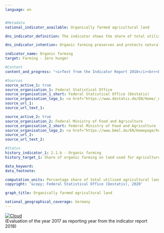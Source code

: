 ```yaml
---                   
language: en                   


#Metadata                   
national_indicator_available: Organically farmed agricultural land                   

dns_indicator_definition: The indicator shows the share of total utilised agricultural area in Germany that is cultivated by organically managed farms subject to the control system regulated by the EU legislation on organic farming (Regulation (EC) No. 834/2007 and the implementing rules). It includes land that has been fully converted to organic management as well as areas still undergoing conversion.                   

dns_indicator_intention: Organic farming preserves and protects natural resources to a particularly high degree. It has a range of positive effects upon nature, climate and the environment, and provides for the production of high quality food. For this reason, the proportion of organically farmed agricultural land should be 20&nbsp;% by 2030.                   

indicator_name: Organic farming                   
target: Farming - Zero hunger                   

#Content                    
content_and_progress: "<i>Text from the Indicator Report 2018</i><br><br>Data on organic farming are collected by the Federal Office for Agriculture and Food (BLE) on behalf of the Federal Ministry of Food and Agriculture (BMEL) and by the Federal Statistical Office.<br><br>The Federal Statistical Office uses various surveys to determine the amount of organically farmed land. The reference value for the proportional computation is the amount of utilised agricultural area determined annually as part of the land use survey. The utilised agricultural area includes all areas and sub-areas used for agricultural or horticultural purposes. Building and farmyard areas of agricultural holdings are therefore not included in the reference value.<br><br>The data collected by the BMEL include details of the amount of organically farmed land reported annually by the organic regulatory authorities of the Länder. The reporting date is 31 December of a year. All reports for a current year are accumulated no later than the reporting date. The data from the BMEL contain slightly higher values. Amongst others, this is due to the fact that areas without a cut-off threshold are related to all areas with a cut-off threshold. This means that very small areas are also included in the numerator when calculating the proportion, whereas only areas above a certain minimum size are taken into account in the denominator.<br><br>According to data from the Federal Statistical Office, the share of organically farmed land increased from 2.9&nbsp;% to 6.8&nbsp;% between 1999 and 2017. As a result, in 2017 this amounted to an area of 1.14 million hectares. The data from the BMEL indicate a slightly higher share of organically farmed land in total agricultural land due to the methodology employed. Consequently, the value for 2017 was 8.2&nbsp;% or 1.37 million hectares.<br><br>In recent years the amount of organically farmed land has increased further, but the annual percentage increase has eased, even stagnating between 2016 and 2017. If the trend continues at the level recorded, the target of reaching 20&nbsp;% of organically farmed agricultural land by 2030 will not be met.<br><br>Germany’s organically farmed land was used as follows in 2017: 55.9&nbsp;% as permanent pasture, 42.5&nbsp;% for arable land and 1.6&nbsp;% for other land. In contrast, the main focus of agriculture as a whole was on arable land (70.5&nbsp;%), while the share of permanent pasture was 28.3&nbsp;% and other land accounted for 1.2&nbsp;% of the total utilised agricultural area. According to the results of the 2016 farm structure survey, Bavaria held the largest share of organically farmed land among all Länder (around 23&nbsp;%), followed by Brandenburg (12&nbsp;%) and Baden-Württemberg (just under 12%). The conversion to organic farming is promoted to varying degrees by the individual Länder.<br><br>According to Eurostat statistics, a total area of 11.9 million hectares was organically farmed in the states of the EU-28 in 2016. In regards to the total utilised agricultural area in individual EU countries, the highest share of organic farming land was recorded in Austria (21.2&nbsp;%), followed by Sweden (18.3&nbsp;%), Estonia (18.0&nbsp;%), Italy (14.2&nbsp;%) and the Czech Republic (14.0&nbsp;%)."                   

#Sources
source_active_1: true                           
source_organisation_1: Federal Statistical Office                           
source_organisation_1_short: Federal Statistical Office (Destatis)                           
source_organisation_logo_1: <a href="https://www.destatis.de/EN/Home/_node.html"><img src="https://g205sdgs.github.io/sdg-indicators/public/LogosEn/destatis.png" alt="Logo Federal Statistical Office (Destatis)" title="Click here to visit the homepage of the organization" /></a>                           
source_url_1:                            
source_url_text_1:                            

source_active_2: true                           
source_organisation_2: Federal Ministry of Food and Agriculture                           
source_organisation_2_short: Federal Ministry of Food and Agriculture (BMEL)                           
source_organisation_logo_2: <a href="https://www.bmel.de/EN/Homepage/homepage_node.html;jsessionid=7B9178E9BD19DA07A5CE2B0FA0136EC3.1_cid288"><img src="https://g205sdgs.github.io/sdg-indicators/public/LogosEn/bmel.png" alt="Logo Federal Ministry of Food and Agriculture (BMEL)" title="Click here to visit the homepage of the organization" /></a>                           
source_url_2:                            
source_url_text_2:                            

#Status                   
history_indicator_1: 2.1.b - Organic farming                   
history_target_1: Share of organic farming on land used for agriculture to be increased to 20&nbsp;% by 2030

data_keyword:                    
data_footnote:                    

computation_units: Percentage share of total utilised agricultural land                   
copyright: '&copy; Federal Statistical Office (Destatis), 2020'                   

graph_title: Organically farmed agricultural land                   

national_geographical_coverage: Germany                   
---
```

<div>                           
  <div class="my-header">                           
    <a href="https://sustainabledevelopment-deutschland.github.io/en/status/"><img src="https://g205sdgs.github.io/sdg-indicators/public/Wettersymbole/Wolke.png" title="The indicator is moving in the right direction but if the trend continues, the target value will be missed by more than 20&nbsp;% in the target year" alt="Cloud" />                           
    </a>                           
  </div>
  <div class="my-header-note">
    <span>(Evaluation of the year 2017 as reporting year from the indicator report 2018)</span>
  </div>                           
</div>